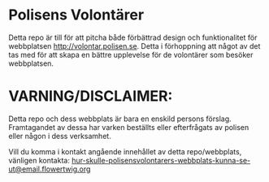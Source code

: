 # Polisens Volontärer
Detta repo är till för att pitcha både förbättrad design och funktionalitet för webbplatsen http://volontar.polisen.se.
Detta i förhoppning att något av det tas med för att skapa en bättre upplevelse för de volontärer som besöker webbplatsen.

# VARNING/DISCLAIMER:
Detta repo och dess webbplats är bara en enskild persons förslag. 
Framtagandet av dessa har varken beställts eller efterfrågats av polisen eller någon i dess verksamhet.

Vill du komma i kontakt angående innehållet av detta repo/webbplats, vänligen kontakta: hur-skulle-polisensvolontarers-webbplats-kunna-se-ut@email.flowertwig.org

